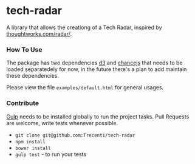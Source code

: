 tech-radar
==========

A library that allows the creationg of a Tech Radar, inspired by [thoughtworks.com/radar/](thoughtworks.com/radar/).

### How To Use

The package has two dependencies [d3](http://d3js.org/) and [chancejs](http://chancejs.com/) that needs to be loaded separatedely for now, in the future there's a plan to add maintain these dependencies.

Please view the file `examples/default.html` for general usages.

### Contribute

[Gulp](http://gulpjs.com/) needs to be installed globally to run the project tasks.
Pull Requests are welcome, write tests whenever possible.

- `git clone git@github.com:Trecenti/tech-radar`
- `npm install`
- `bower install`
- `gulp test` - to run your tests
